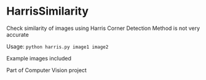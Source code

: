 # HarrisSimilarity
Check similarity of images using Harris Corner Detection
Method is not very accurate

Usage: `python harris.py image1 image2`

Example images included

Part of Computer Vision project
